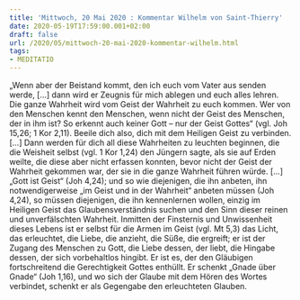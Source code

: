 ```yaml
---
title: 'Mittwoch, 20 Mai 2020 : Kommentar Wilhelm von Saint-Thierry'
date: 2020-05-19T17:59:00.001+02:00
draft: false
url: /2020/05/mittwoch-20-mai-2020-kommentar-wilhelm.html
tags: 
- MEDITATIO
---
```


„Wenn aber der Beistand kommt, den ich euch vom Vater aus senden werde, \[…\] dann wird er Zeugnis für mich ablegen und euch alles lehren. Die ganze Wahrheit wird vom Geist der Wahrheit zu euch kommen. Wer von den Menschen kennt den Menschen, wenn nicht der Geist des Menschen, der in ihm ist? So erkennt auch keiner Gott – nur der Geist Gottes“ (vgl. Joh 15,26; 1 Kor 2,11). Beeile dich also, dich mit dem Heiligen Geist zu verbinden. \[…\] Dann werden für dich all diese Wahrheiten zu leuchten beginnen, die die Weisheit selbst (vgl. 1 Kor 1,24) den Jüngern sagte, als sie auf Erden weilte, die diese aber nicht erfassen konnten, bevor nicht der Geist der Wahrheit gekommen war, der sie in die ganze Wahrheit führen würde. \[…\] „Gott ist Geist“ (Joh 4,24); und so wie diejenigen, die ihn anbeten, ihn notwendigerweise „im Geist und in der Wahrheit“ anbeten müssen (Joh 4,24), so müssen diejenigen, die ihn kennenlernen wollen, einzig im Heiligen Geist das Glaubensverständnis suchen und den Sinn dieser reinen und unverfälschten Wahrheit. Inmitten der Finsternis und Unwissenheit dieses Lebens ist er selbst für die Armen im Geist (vgl. Mt 5,3) das Licht, das erleuchtet, die Liebe, die anzieht, die Süße, die ergreift; er ist der Zugang des Menschen zu Gott, die Liebe dessen, der liebt, die Hingabe dessen, der sich vorbehaltlos hingibt. Er ist es, der den Gläubigen fortschreitend die Gerechtigkeit Gottes enthüllt. Er schenkt „Gnade über Gnade“ (Joh 1,16), und wo sich der Glaube mit dem Hören des Wortes verbindet, schenkt er als Gegengabe den erleuchteten Glauben.